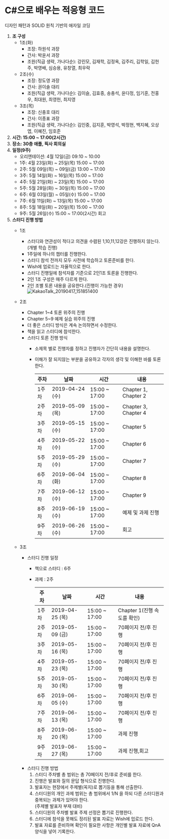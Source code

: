 # C#으로 배우는 적응형 코드

디자인 패턴과 SOLID 원칙 기반의 애자일 코딩

1. **조 구성**
   - 1조(화)
      - 조장: 하원석 과장
      - 간사: 박윤서 과장
      - 조원(직급 생략, 가나다순): 강린모, 김재학, 김정옥, 김주리, 김학일, 김헌주, 박영배, 심승용, 유창열, 최우락 
   - 2조(수)
      - 조장: 정도영 과장
      - 간사: 권이솔 대리
      - 조원(직급 생략, 가나다순): 김이슬, 김효중, 송충석, 윤다정, 임기훈, 전홍우, 최대원, 최영헌, 최지영
   - 3조(목)
      - 조장: 신충호 대리
      - 간사: 이종표 과장
      - 조원(직급 생략, 가나다순): 김인중, 김지훈, 박영석, 박정현, 백지혜, 오상엽, 이혜진, 임호준
1. **시간: 15:00 ~ 17:00(2시간)**
1. **장소: 30층 애플, 픽사 회의실**
1. **일정(9주)**
   - 오리엔테이션: 4월 12일(금) 09:10 ~ 10:00
   - 1주: 4월 23일(화) ~ 25일(목) 15:00 ~ 17:00
   - 2주: 5월 09일(목) ~ 09일(금) 13:00 ~ 17:00
   - 3주: 5월 14일(화) ~ 16일(목) 15:00 ~ 17:00
   - 4주: 5월 21일(화) ~ 23일(목) 15:00 ~ 17:00
   - 5주: 5월 28일(화) ~ 30일(목) 15:00 ~ 17:00
   - 6주: 6월 03일(월) ~ 05일(수) 15:00 ~ 17:00
   - 7주: 6월 11일(화) ~ 13일(목) 15:00 ~ 17:00
   - 8주: 5월 18일(화) ~ 20일(목) 15:00 ~ 17:00
   - 9주: 5월 26일(수) 15:00 ~ 17:00(2시간) 회고
1. **스터디 진행 방법**
   - 1조
     - 스터디와 연관성이 적다고 의견을 수렴된 1,10,11,12강은 진행하지 않는다. (개별 학습 진행)
     - 1주일에 하나의 챕터를 진행한다.
     - 스터디 참석 전까지 모두 사전에 학습하고 토론준비를 한다.
     - Wish에 업로드는 자율적으로 한다.
     - 스터디 진행일에 참석자를 기준으로 2인1조 토론을 진행한다.
     - 2인 1조 구성은 매주 다르게 한다.
     - 2인 조별 토론 내용을 공유한다.(진행이 가능한 경우)
     ![KakaoTalk_20190417_151851400](/uploads/bb81920368c0948781e5dc236db9d7b3/KakaoTalk_20190417_151851400.png)
   - 2조
     - Chapter 1~4 토론 위주의 진행
     - Chapter 5~9 예제 실습 위주의 진행
     - 더 좋은 스터디 방식은 계속 논의하면서 수정한다.
     - 책을 읽고 스터디에 참석한다.
     - 스터디 토론 진행 방식
        - 소제목 별로 진행자를 정하고 진행자가 간단히 내용을 설명한다.
        - 이해가 잘 되지않는 부분을 공유하고 각자의 생각 및 이해한 바를 토론한다.

          | 주차  | 날짜             | 시간            | 내용                   |
          |-----|----------------|---------------|----------------------|
          | 1주차 | 2019-04-24 (수) | 15:00 ~ 17:00 | Chapter 1, Chapter 2 |
          | 2주차 | 2019-05-09 (목) | 15:00 ~ 17:00 | Chapter 3, Chapter 4 |
          | 3주차 | 2019-05-15 (수) | 15:00 ~ 17:00 | Chapter 5            |
          | 4주차 | 2019-05-22 (수) | 15:00 ~ 17:00 | Chapter 6            |
          | 5주차 | 2019-05-29 (수) | 15:00 ~ 17:00 | Chapter 7            |
          | 6주차 | 2019-06-04 (화) | 15:00 ~ 17:00 | Chapter 8            |
          | 7주차 | 2019-06-12 (수) | 15:00 ~ 17:00 | Chapter 9            |
          | 8주차 | 2019-06-19 (수) | 15:00 ~ 17:00 | 예제 및 과제 진행           |
          | 9주차 | 2019-06-26 (수) | 15:00 ~ 17:00 | 회고                   |

   - 3조
      - 스터디 진행 일정
        - 책으로 스터디 : 6주
        - 과제 : 2주
         
          | 주차  | 날짜             | 시간            | 내용                   |
          |-----|----------------|---------------|----------------------|
          | 1주차 | 2019-04-25 (목) | 15:00 ~ 17:00 | Chapter 1(진행 속도를 확인) |
          | 2주차 | 2019-05-09 (금) | 15:00 ~ 17:00 | 70페이지 전/후 진행 |
          | 3주차 | 2019-05-16 (목) | 15:00 ~ 17:00 | 70페이지 전/후 진행 |
          | 4주차 | 2019-05-23 (목) | 15:00 ~ 17:00 | 70페이지 전/후 진행 |
          | 5주차 | 2019-05-30 (목) | 15:00 ~ 17:00 | 70페이지 전/후 진행 |
          | 6주차 | 2019-06-05 (수) | 15:00 ~ 17:00 | 70페이지 전/후 진행 |
          | 7주차 | 2019-06-13 (목) | 15:00 ~ 17:00 | 70페이지 전/후 진행 |
          | 8주차 | 2019-06-20 (목) | 15:00 ~ 17:00 | 과제 진행 |
          | 9주차 | 2019-06-27 (목) | 15:00 ~ 17:00 | 과제 진행,회고 |
      - 스터디 진행 방법
         1. 스터디 주차별 총 범위는 총 70페이지 전/후로 준비를 한다.  
         2. 진행은 발표와 질의 문답 형식으로 진행한다.
         3. 발표자는 현장에서 주제별(꼭지)로 뽑기등을 통해 선출한다.
         4. 스터디원의 개인 과제 범위는 총 범위에서 1/N 을 하되 다른 스터디원과 중복되는 과제가 있어야 한다.  
         (주제별 발표자 부재 대비)  
         5. 스터디원의 주차별 발표 주제 선정은 뽑기로 진행한다.
         6. 스터디에 참석을 못해도 정리된 발표 자료는 Wish에 업로드 한다.  
         7. 발표 자료를 준비하며 확인이 필요한 사항은 개인별 발표 자료에 QnA 양식을 넣어 기록한다.